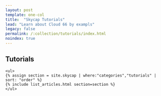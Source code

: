 ```yaml
---
layout: post
template: one-col
title:  "Skycap Tutorials"
lead: "Learn about Cloud 66 by exampls"
legacy: false
permalink: /:collection/tutorials/index.html
noindex: true
---
```


<div class="Toc Toc--howto">
    <h2>Tutorials</h2>

    <ul>
    {% assign section = site.skycap | where:"categories","tutorials" | sort: "order" %}
    {% include list_articles.html section=section %}
    </ul>

</div><!--/.Toc-->
